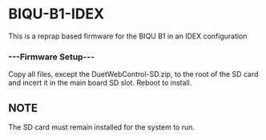 # BIQU-B1-IDEX
This is a reprap based firmware for the BIQU B1 in an IDEX configuration


 ### ---Firmware Setup---

Copy all files, except the DuetWebControl-SD.zip, to the root of the SD card and incert it in the main board SD slot. Reboot to install. 

##   NOTE
The SD card must remain installed for the system to run.  


